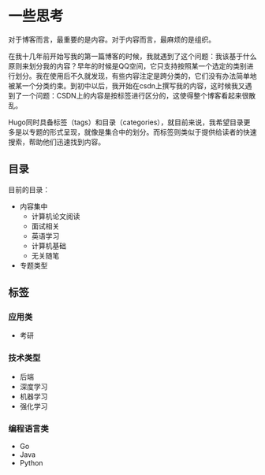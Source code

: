 # 一些思考

对于博客而言，最重要的是内容。对于内容而言，最麻烦的是组织。

在我十几年前开始写我的第一篇博客的时候，我就遇到了这个问题：我该基于什么原则来划分我的内容？早年的时候是QQ空间，它只支持按照某一个选定的类别进行划分。我在使用后不久就发现，有些内容注定是跨分类的，它们没有办法简单地被某一个分类约束。到初中以后，我开始在csdn上撰写我的内容，这时候我又遇到了一个问题：CSDN上的内容是按标签进行区分的，这使得整个博客看起来很散乱。

Hugo同时具备标签（tags）和目录（categories），就目前来说，我希望目录更多是以专题的形式呈现，就像是集合中的划分。而标签则类似于提供给读者的快速搜索，帮助他们迅速找到内容。

## 目录

目前的目录：
* 内容集中
    * 计算机论文阅读
    * 面试相关
    * 英语学习
    * 计算机基础
    * 无关随笔
* 专题类型

## 标签

### 应用类
* 考研

### 技术类型
* 后端
* 深度学习
* 机器学习
* 强化学习

### 编程语言类
* Go
* Java
* Python
